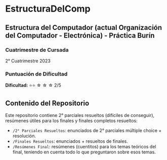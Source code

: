 # EstructuraDelComp
## Estructura del Computador (actual Organización del Computador - Electrónica) - Práctica Burín

### Cuatrimestre de Cursada
2° Cuatrimestre 2023

### Puntuación de Dificultad
**Dificultad:** ⭐⭐ ☆ ☆ ☆ 2/5

## Contenido del Repositorio
Este repositorio contiene 2° parciales resueltos (difíciles de conseguir), resúmenes útiles para los finales y finales completos resueltos:

- `/2° Parciales Resueltos`: enunciados de 2° parciales múltiple choice + resolución.
- `/Finales Resueltos`: enunciados + resueltos de finales.
- `/Resúmenes Final`: resúmenes (cuentitos) para los temas teóricos del final, teniendo en cuenta todo lo que preguntaron sobre esos temas.

